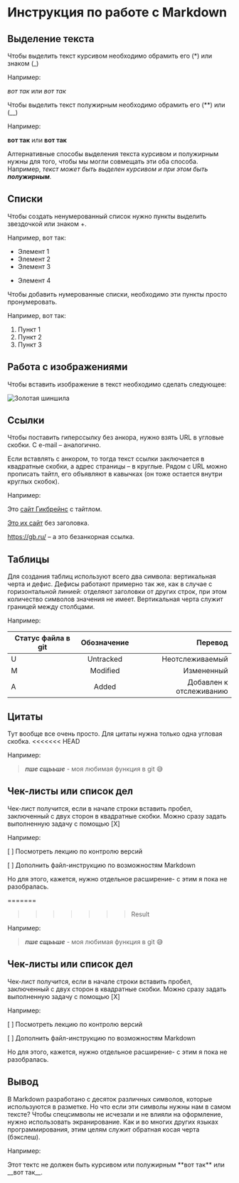 # Инструкция по работе с Markdown
## Выделение текста
Чтобы выделить текст курсивом необходимо обрамить его (*) или знаком (_) 

Например:

 *вот так* или _вот так_

Чтобы выделить текст полужирным необходимо обрамить его (**) или (__) 

Например:

 **вот так** или __вот так__

Алтернативные способы выделения текста курсивом и полужирным нужны для того, чтобы мы могли совмещать эти оба способа. Например, _текст может быть выделен курсивом и при этом быть **полужирным**._


## Списки
Чтобы создать ненумерованный список нужно пункты выделить звездочкой или знаком +.

Например, вот так:
* Элемент 1
* Элемент 2
* Элемент 3
+ Элемент 4

Чтобы добавить нумерованные списки, необходимо эти пункты просто пронумеровать. 

Например, вот так:
1. Пункт 1
2. Пункт 2
3. Пункт 3


## Работа с изображениями
Чтобы вставить изображение в текст необходимо сделать следующее:

![Золотая шиншила](eeab0f7860772c0d6d2abc7dd358a9b8.jpg)
## Ссылки
Чтобы поставить гиперссылку без анкора, нужно взять URL в угловые скобки. С e-mail – аналогично.

Если вставлять с анкором, то тогда текст ссылки заключается в квадратные скобки, а адрес страницы – в круглые. Рядом с URL можно прописать тайтл, его объявляют в кавычках (он тоже остается внутри круглых скобок).

Например:

Это [сайт Гикбрейнс]( https://gb.ru/) с тайтлом.


[Это их сайт](https://gb.ru/) без заголовка.


<https://gb.ru/> – а это безанкорная ссылка.
## Таблицы
Для создания таблиц используют всего два символа: вертикальная черта и дефис. Дефисы работают примерно так же, как в случае с горизонтальной линией: отделяют заголовки от других строк, при этом количество символов значения не имеет. Вертикальная черта служит границей между столбцами.

Например:

| Статус файла в git   |      Обозначение    |  Перевод |
|----------|:-------------:|----------------:|
| U        |  Untracked    | Неотслеживаемый |
| M        |  Modified     |   Измененный    |
| A        |  Added        |    Добавлен к    отслеживанию |
## Цитаты
Тут вообще все очень просто. Для цитаты нужна только одна угловая скобка. 
<<<<<<< HEAD

Например:

> __*пше сщььше*__ - моя любимая функция в git :sweat_smile:

## Чек-листы или список дел

Чек-лист получится, если в начале строки вставить пробел, заключенный с двух сторон в квадратные скобки. Можно сразу задать выполненную задачу с помощью [X]

Например:

[ ] Посмотреть лекцию по контролю версий

[ ] Дополнить файл-инструкцию по возможностям Markdown

Но для этого, кажется, нужно отдельное расширение- с этим я пока не разобралась.

=======
>>>>>>> Result

Например:

> __*пше сщььше*__ - моя любимая функция в git :sweat_smile:

## Чек-листы или список дел

Чек-лист получится, если в начале строки вставить пробел, заключенный с двух сторон в квадратные скобки. Можно сразу задать выполненную задачу с помощью [X]

Например:

[ ] Посмотреть лекцию по контролю версий

[ ] Дополнить файл-инструкцию по возможностям Markdown

Но для этого, кажется, нужно отдельное расширение- с этим я пока не разобралась.


## Вывод

В Markdown разработано с десяток различных символов, которые используются в разметке. Но что если эти символы нужны нам в самом тексте? Чтобы спецсимволы не исчезали и не влияли на оформление, нужно использовать экранирование. Как и во многих других языках программирования, этим целям служит обратная косая черта (бэкслеш).

Например:

Этот тектс не должен быть курсивом или полужирным \*\*вот так\*\* или \_\_вот так\_\_.
